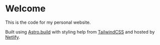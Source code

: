 # Welcome
This is the code for my personal website. 

Built using [Astro.build](https://astro.build) with styling help from [TailwindCSS](https://tailwindcss.com) and hosted by [Netlify](https://www.netlify.com/). 

